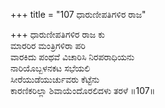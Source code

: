 +++
title = "107 ಧಾರುಣೀಪತಿಗಳಿರ ರಾಜ"

+++
ಧಾರುಣೀಪತಿಗಳಿರ ರಾಜ ಕು  
ಮಾರರಿರ ಮಂತ್ರಿಗಳಿರಾ ಪರಿ  
ವಾರಕಿದು ಪಂಥವೆ ವಿಚಾರಿಸಿ ನಿರಪರಾಧಿಯನು   
ನಾರಿಯೊಬ್ಬಳನಕಟ ಸಭೆಯಲಿ  
ಸೀರೆಯುಡೆಯುರ್ಚುವರು ಕೆಟ್ಟೆನು   
ಕಾರಣಿಕರಿಲ್ಲಾ ಶಿವಾಯೆಂದೊರಲಿದಳು ತರಳೆ    ॥107॥